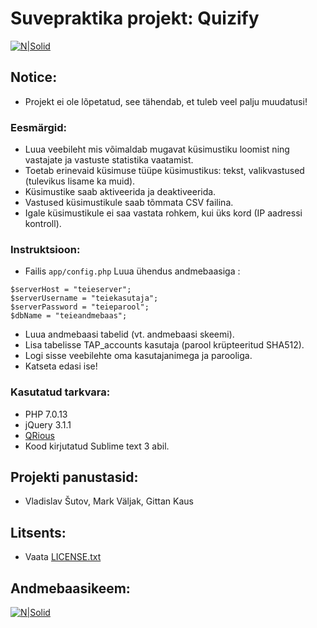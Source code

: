 # Suvepraktika projekt: Quizify

[![N|Solid](https://i.gyazo.com/06667a208fdc856c37eecd6d05385b04.jpg)]()

## Notice:
  - Projekt ei ole lõpetatud, see tähendab, et tuleb veel palju muudatusi!

### Eesmärgid:
  - Luua veebileht mis võimaldab mugavat küsimustiku loomist ning vastajate ja vastuste statistika vaatamist.
  - Toetab erinevaid küsimuse tüüpe küsimustikus: tekst, valikvastused (tulevikus lisame ka muid).
  - Küsimustike saab aktiveerida ja deaktiveerida.
  - Vastused küsimustikule saab tõmmata CSV failina.
  - Igale küsimustikule ei saa vastata rohkem, kui üks kord (IP aadressi kontroll).
 
### Instruktsioon:
  - Failis `app/config.php` Luua ühendus andmebaasiga :
  ```
  $serverHost = "teieserver";
  $serverUsername = "teiekasutaja";
  $serverPassword = "teieparool";
  $dbName = "teieandmebaas";
  
  ```
  - Luua andmebaasi tabelid (vt. andmebaasi skeemi).
  - Lisa tabelisse TAP_accounts kasutaja (parool krüpteeritud SHA512).
  - Logi sisse veebilehte oma kasutajanimega ja parooliga.
  - Katseta edasi ise!
  
### Kasutatud tarkvara:
  - PHP 7.0.13
  - jQuery 3.1.1
  - [QRious](https://github.com/neocotic/qrious)
  - Kood kirjutatud Sublime text 3 abil.
  
## Projekti panustasid:
  - Vladislav Šutov, Mark Väljak, Gittan Kaus
  
## Litsents:
  - Vaata [LICENSE.txt](https://github.com/shxtov/TAP_kusitlused/blob/master/LICENSE.txt)

## Andmebaasikeem:
[![N|Solid](https://i.gyazo.com/5aeabad1488951b15b37a1a88a346ac4.png)]()